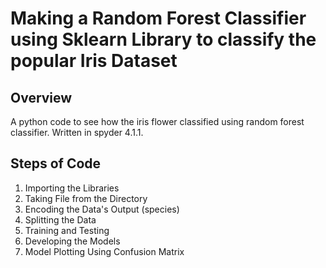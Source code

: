 # Making a Random Forest Classifier using Sklearn Library to classify the popular Iris Dataset
## Overview
A python code to see how the iris flower classified using random forest classifier. Written in spyder 4.1.1.
## Steps of Code
1. Importing the Libraries
2. Taking File from the Directory
3. Encoding the Data's Output (species)
4. Splitting the Data
5. Training and Testing
6. Developing the Models
7. Model Plotting Using Confusion Matrix

